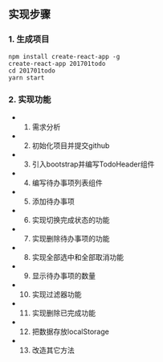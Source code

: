 ## 实现步骤
### 1. 生成项目
```
npm install create-react-app -g
create-react-app 201701todo
cd 201701todo
yarn start

```

### 2. 实现功能
- 1. 需求分析
- 2. 初始化项目并提交github
- 3. 引入bootstrap并编写TodoHeader组件
- 4. 编写待办事项列表组件
- 5. 添加待办事项
- 6. 实现切换完成状态的功能
- 7. 实现删除待办事项的功能
- 8. 实现全部选中和全部取消功能
- 9. 显示待办事项的数量
- 10. 实现过滤器功能
- 11. 实现删除已完成功能
- 12. 把数据存放localStorage
- 13. 改造其它方法